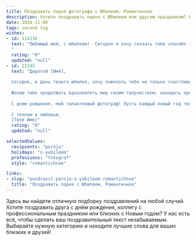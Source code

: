 ```yaml
---
title: Поздравить парня фотографа с Юбилеем. Романтичное
description: Хотите поздравить парня с Юбилеем или другим праздником? Наш ИИ создаст незабываемое поздравление, а вы обязательно выделитесь среди других.  
date: 2024-11-06
tags: second tag
wishes:
- id: 114216
  text: "Любимый мой, с юбилеем!  Сегодня я хочу сказать тебе спасибо за то, что ты есть, за твой талант, за твой светлый взгляд, за все те прекрасные мгновения, которые ты запечатлеваешь на фотографиях, и за те чувства, которые ты даришь мне каждый день. Твой талант фотографа — это отражение твоей прекрасной души, способной захватить и передать всю красоту окружающего мира и наших мгновений вместе.  Пусть твоя жизнь будет яркой и полной вдохновения, как твои лучшие снимки! Я люблю тебя безмерно!
  "
  rating: "0"
  updated: "null"
- id: 22245
  text: "Дорогой [Имя],
  
  Сегодня, в день твоего юбилея, хочу пожелать тебе не только счастливых моментов, но и чтобы каждый из них ты мог запечатлеть своим умелым взглядом фотографа. Пусть каждая твоя фотография будет не только изображением, но и воспоминанием о прекрасных мгновениях жизни.
  
  Желаю тебе продолжать вдохновлять мир своим творчеством, находить красоту даже в самых обычных местах и делиться ею с окружающими. Пусть твоя камера будет не только инструментом работы, но и способом сохранить самые дорогие сердцу моменты.
  
  С днем рождения, мой талантливый фотограф! Пусть каждый новый год твоей жизни будет наполнен яркими и запоминающимися кадрами.
  
  С теплом и любовью,
  [Твоё Имя]"
  rating: "0"
  updated: "null"

selectedValues:
  recipients: "parnja"
  holidays: "s-yubileem"
  professions: "fotograf"
  style: "romantichnoe"

links:
- slug: "pozdravit-parnja-s-yubileem-romantichnoe"
  title: "Поздравить парня с Юбилеем. Романтичное"
---
```


Здесь вы найдете отличную подборку поздравлений на любой случай.
Хотите поздравить друга с днём рождения, коллегу с профессиональным праздником или близких с Новым годом? У нас есть всё, чтобы сделать ваш поздравительный текст незабываемым. Выбирайте нужную категорию и находите лучшие слова для ваших близких и друзей!
